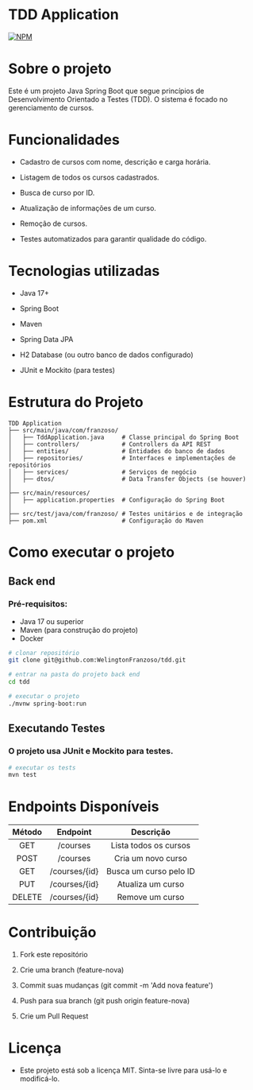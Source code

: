 # TDD Application

[![NPM](https://img.shields.io/npm/l/react)](https://github.com/WelingtonFranzoso/franzoso-agregador-de-investimentos/blob/main/LICENSE) 


# Sobre o projeto

Este é um projeto Java Spring Boot que segue princípios de Desenvolvimento Orientado a Testes (TDD). O sistema é focado no gerenciamento de cursos.

# Funcionalidades

- Cadastro de cursos com nome, descrição e carga horária.

- Listagem de todos os cursos cadastrados.

- Busca de curso por ID.

- Atualização de informações de um curso.

- Remoção de cursos.

- Testes automatizados para garantir qualidade do código.

# Tecnologias utilizadas

- Java 17+

- Spring Boot

- Maven

- Spring Data JPA

- H2 Database (ou outro banco de dados configurado)

- JUnit e Mockito (para testes)

# Estrutura do Projeto
```
TDD Application
├── src/main/java/com/franzoso/
│   ├── TddApplication.java     # Classe principal do Spring Boot
│   ├── controllers/            # Controllers da API REST
│   ├── entities/               # Entidades do banco de dados
│   ├── repositories/           # Interfaces e implementações de repositórios
│   ├── services/               # Serviços de negócio
│   ├── dtos/                   # Data Transfer Objects (se houver)
│
├── src/main/resources/
│   ├── application.properties  # Configuração do Spring Boot
│
├── src/test/java/com/franzoso/ # Testes unitários e de integração
├── pom.xml                     # Configuração do Maven
```

# Como executar o projeto
## Back end
### Pré-requisitos: 
- Java 17 ou superior
- Maven (para construção do projeto)
- Docker

```bash
# clonar repositório
git clone git@github.com:WelingtonFranzoso/tdd.git

# entrar na pasta do projeto back end
cd tdd

# executar o projeto
./mvnw spring-boot:run
```

## Executando Testes

### O projeto usa JUnit e Mockito para testes.

```bash
# executar os tests
mvn test
```

# Endpoints Disponíveis

| Método | Endpoint      | Descrição              |
|:------:|:-------------:|:----------------------:|
| GET    | /courses      | Lista todos os cursos  |
| POST   | /courses      | Cria um novo curso     |
| GET    | /courses/{id} | Busca um curso pelo ID |
| PUT    | /courses/{id} | Atualiza um curso      |
| DELETE | /courses/{id} | Remove um curso        |


# Contribuição

1. Fork este repositório

2. Crie uma branch (feature-nova)

3. Commit suas mudanças (git commit -m 'Add nova feature')

4. Push para sua branch (git push origin feature-nova)

5. Crie um Pull Request

# Licença

- Este projeto está sob a licença MIT. Sinta-se livre para usá-lo e modificá-lo.
